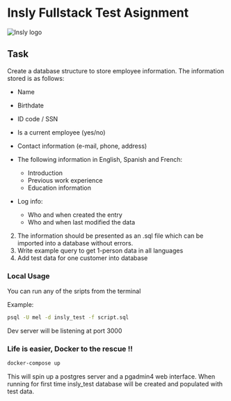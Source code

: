 # Insly Fullstack Test Asignment

![Insly logo](https://insly.com/en/wp-content/themes/Bonamore/img/logo.svg)

## Task

Create a database structure to store employee information. The information stored is as follows:

   - Name
   - Birthdate
   - ID code / SSN
   - Is a current employee (yes/no)
   - Contact information (e-mail, phone, address)

   - The following information in English, Spanish and French:
     - Introduction
     - Previous work experience
     - Education information

   - Log info:
     - Who and when created the entry
     - Who and when last modified the data

2. The information should be presented as an .sql file which can be imported into a database without errors.
3. Write example query to get 1-person data in all languages
4. Add test data for one customer into database

### Local Usage

You can run any of the sripts from the terminal

Example:

```sh
psql -U mel -d insly_test -f script.sql
```
Dev server will be listening at port 3000

### Life is easier, Docker to the rescue !!

```sh
docker-compose up
```

This will spin up a postgres server and a pgadmin4 web interface. When running for first time insly_test database will be created and populated with test data.

